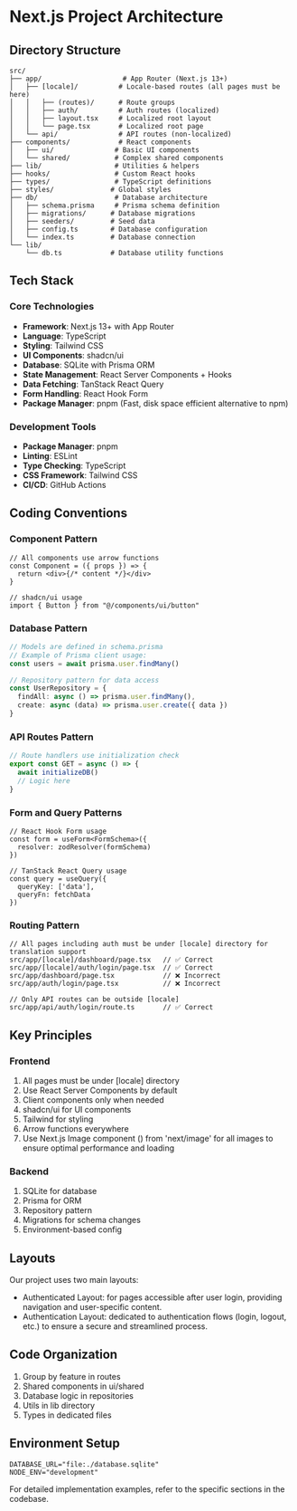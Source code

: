 # Next.js Project Architecture

<!-- Note: All markdown files in docs are always short. -->

## Directory Structure

```
src/
├── app/                    # App Router (Next.js 13+)
│   ├── [locale]/          # Locale-based routes (all pages must be here)
│   │   ├── (routes)/      # Route groups
│   │   ├── auth/          # Auth routes (localized)
│   │   ├── layout.tsx     # Localized root layout
│   │   └── page.tsx       # Localized root page
│   └── api/               # API routes (non-localized)
├── components/            # React components
│   ├── ui/               # Basic UI components
│   └── shared/           # Complex shared components
├── lib/                  # Utilities & helpers
├── hooks/                # Custom React hooks
├── types/                # TypeScript definitions
├── styles/              # Global styles
├── db/                   # Database architecture
│   ├── schema.prisma     # Prisma schema definition
│   ├── migrations/      # Database migrations
│   ├── seeders/         # Seed data
│   ├── config.ts        # Database configuration
│   └── index.ts         # Database connection
└── lib/
    └── db.ts            # Database utility functions
```

## Tech Stack

### Core Technologies
- **Framework**: Next.js 13+ with App Router
- **Language**: TypeScript
- **Styling**: Tailwind CSS
- **UI Components**: shadcn/ui
- **Database**: SQLite with Prisma ORM
- **State Management**: React Server Components + Hooks
- **Data Fetching**: TanStack React Query
- **Form Handling**: React Hook Form
- **Package Manager**: pnpm (Fast, disk space efficient alternative to npm)

### Development Tools
- **Package Manager**: pnpm
- **Linting**: ESLint
- **Type Checking**: TypeScript
- **CSS Framework**: Tailwind CSS
- **CI/CD**: GitHub Actions

## Coding Conventions

### Component Pattern
```tsx
// All components use arrow functions
const Component = ({ props }) => {
  return <div>{/* content */}</div>
}

// shadcn/ui usage
import { Button } from "@/components/ui/button"
```

### Database Pattern
```ts
// Models are defined in schema.prisma
// Example of Prisma client usage:
const users = await prisma.user.findMany()

// Repository pattern for data access
const UserRepository = {
  findAll: async () => prisma.user.findMany(),
  create: async (data) => prisma.user.create({ data })
}
```

### API Routes Pattern
```ts
// Route handlers use initialization check
export const GET = async () => {
  await initializeDB()
  // Logic here
}
```

### Form and Query Patterns
```tsx
// React Hook Form usage
const form = useForm<FormSchema>({
  resolver: zodResolver(formSchema)
})

// TanStack React Query usage
const query = useQuery({
  queryKey: ['data'],
  queryFn: fetchData
})
```

### Routing Pattern
```tsx
// All pages including auth must be under [locale] directory for translation support
src/app/[locale]/dashboard/page.tsx   // ✅ Correct
src/app/[locale]/auth/login/page.tsx  // ✅ Correct
src/app/dashboard/page.tsx            // ❌ Incorrect
src/app/auth/login/page.tsx           // ❌ Incorrect

// Only API routes can be outside [locale]
src/app/api/auth/login/route.ts       // ✅ Correct
```

## Key Principles

### Frontend
1. All pages must be under [locale] directory
2. Use React Server Components by default
3. Client components only when needed
4. shadcn/ui for UI components
5. Tailwind for styling
6. Arrow functions everywhere
7. Use Next.js Image component (<Image />) from 'next/image' for all images to ensure optimal performance and loading

### Backend
1. SQLite for database
2. Prisma for ORM
3. Repository pattern
4. Migrations for schema changes
5. Environment-based config

## Layouts

Our project uses two main layouts:
- Authenticated Layout: for pages accessible after user login, providing navigation and user-specific content.
- Authentication Layout: dedicated to authentication flows (login, logout, etc.) to ensure a secure and streamlined process.

## Code Organization
1. Group by feature in routes
2. Shared components in ui/shared
3. Database logic in repositories
4. Utils in lib directory
5. Types in dedicated files

## Environment Setup
```
DATABASE_URL="file:./database.sqlite"
NODE_ENV="development"
```

For detailed implementation examples, refer to the specific sections in the codebase.